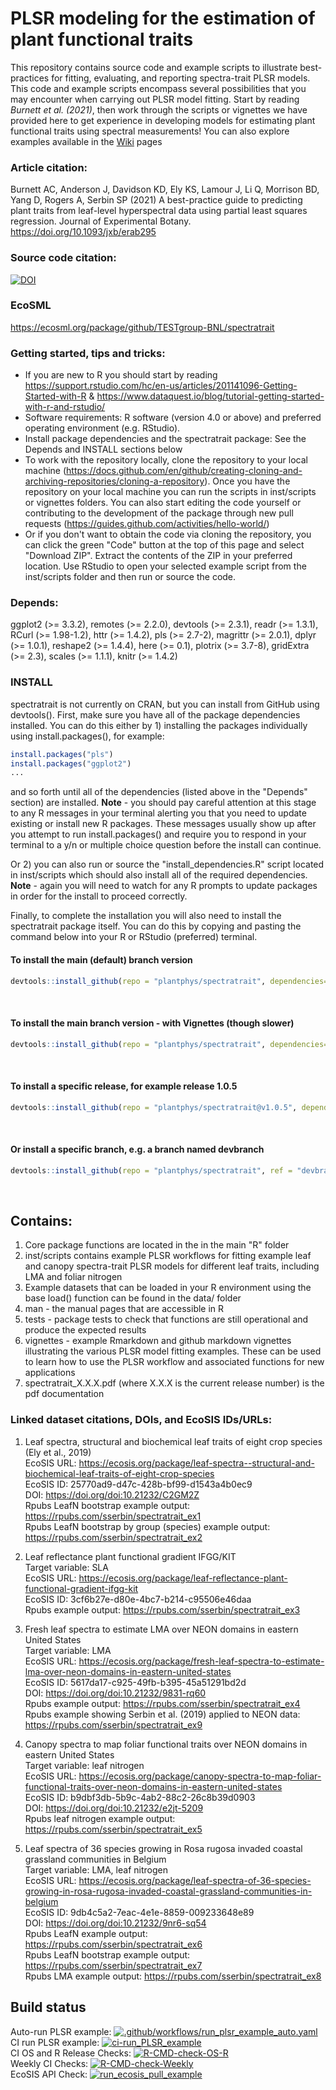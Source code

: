 # PLSR modeling for the estimation of plant functional traits
This repository contains source code and example scripts to illustrate best-practices for fitting, evaluating, and reporting spectra-trait PLSR models. This code and example scripts encompass several possibilities that you may encounter when carrying out PLSR model fitting. Start by reading *Burnett et al. (2021)*, then work through the scripts or vignettes  we have provided here to get experience in developing models for estimating plant functional traits using spectral measurements!   You can also explore examples available in the [Wiki](https://github.com/plantphys/spectratrait/wiki) pages

### Article citation:
Burnett AC, Anderson J, Davidson KD, Ely KS, Lamour J, Li Q, Morrison BD, Yang D, Rogers A, Serbin SP (2021) A best-practice guide to predicting plant traits from leaf-level hyperspectral data using partial least squares regression. Journal of Experimental Botany. https://doi.org/10.1093/jxb/erab295

### Source code citation:
[![DOI](https://zenodo.org/badge/222699149.svg)](https://zenodo.org/doi/10.5281/zenodo.4330119)

### EcoSML
https://ecosml.org/package/github/TESTgroup-BNL/spectratrait

### Getting started, tips and tricks:
* If you are new to R you should start by reading https://support.rstudio.com/hc/en-us/articles/201141096-Getting-Started-with-R & https://www.dataquest.io/blog/tutorial-getting-started-with-r-and-rstudio/
* Software requirements: R software (version 4.0 or above) and preferred operating environment (e.g. RStudio). 
* Install package dependencies and the spectratrait package: See the Depends and INSTALL sections below
* To work with the repository locally, clone the repository to your local machine (https://docs.github.com/en/github/creating-cloning-and-archiving-repositories/cloning-a-repository). Once you have the repository on your local machine you can run the scripts in inst/scripts or vignettes folders. You can also start editing the code yourself or contributing to the development of the package through new pull requests (https://guides.github.com/activities/hello-world/)
* Or if you don't want to obtain the code via cloning the repository, you can click the green "Code" button at the top of this page and select "Download ZIP". Extract the contents of the ZIP in your preferred location. Use RStudio to open your selected example script from the inst/scripts folder and then run or source the code.

### Depends: 
ggplot2 (>= 3.3.2), remotes (>= 2.2.0), devtools (>= 2.3.1), readr (>= 1.3.1), RCurl (>= 1.98-1.2), 
httr (>= 1.4.2), pls (>= 2.7-2), magrittr (>= 2.0.1), dplyr (>= 1.0.1), reshape2 (>= 1.4.4), here (>= 0.1), 
plotrix (>= 3.7-8), gridExtra (>= 2.3), scales (>= 1.1.1), knitr (>= 1.4.2)

### INSTALL
spectratrait is not currently on CRAN, but you can install from GitHub using devtools().  First, make sure you have all of the package dependencies installed. You can do this either by 1) installing the packages individually using install.packages(), for example:

``` r
install.packages("pls")
install.packages("ggplot2")
...
```

and so forth until all of the dependencies (listed above in the "Depends" section) are installed. **Note** - you should pay careful attention at this stage to any R messages in your terminal alerting you that you need to update existing or install new R packages. These messages usually show up after you attempt to run install.packages() and require you 
to respond in your terminal to a y/n or multiple choice question before the install can continue.

Or 2) you can also run or source the "install_dependencies.R" script located in inst/scripts which should also install all of the required dependencies.  **Note** - again you will need to watch for any R prompts to update packages in order for the install to proceed correctly.

Finally, to complete the installation you will also need to install the spectratrait package itself.  You can do this by copying and pasting the command below into your R or RStudio (preferred) terminal.

#### To install the main (default) branch version
``` r
devtools::install_github(repo = "plantphys/spectratrait", dependencies=TRUE)
```
<br>

#### To install the main branch version - with Vignettes (though slower)
``` r
devtools::install_github(repo = "plantphys/spectratrait", dependencies=TRUE, build_vignettes = TRUE)
```
<br>

#### To install a specific release, for example release 1.0.5
``` r
devtools::install_github(repo = "plantphys/spectratrait@v1.0.5", dependencies=TRUE)
```

<br>

#### Or install a specific branch, e.g. a branch named devbranch
``` r
devtools::install_github(repo = "plantphys/spectratrait", ref = "devbranch", dependencies=TRUE)
```

<br>

## Contains:
1. Core package functions are located in the in the main "R" folder
2. inst/scripts contains example PLSR workflows for fitting example leaf and canopy spectra-trait PLSR models for different leaf traits, including LMA and foliar    nitrogen
3. Example datasets that can be loaded in your R environment using the base load() function can be found in the data/ folder
4. man - the manual pages that are accessible in R 
5. tests - package tests to check that functions are still operational and produce the expected results
6. vignettes - example Rmarkdown and github markdown vignettes illustrating the various PLSR model fitting examples. These can be used to learn how to use the      PLSR workflow and associated functions for new applications
7. spectratrait_X.X.X.pdf (where X.X.X is the current release number) is the pdf documentation

### Linked dataset citations, DOIs, and EcoSIS IDs/URLs: <br>
1) Leaf spectra, structural and biochemical leaf traits of eight crop species (Ely et al., 2019) <br>
EcoSIS URL: https://ecosis.org/package/leaf-spectra--structural-and-biochemical-leaf-traits-of-eight-crop-species <br>
EcoSIS ID: 25770ad9-d47c-428b-bf99-d1543a4b0ec9 <br>
DOI: https://doi.org/doi:10.21232/C2GM2Z <br>
Rpubs LeafN bootstrap example output: https://rpubs.com/sserbin/spectratrait_ex1 <br>
Rpubs LeafN bootstrap by group (species) example output: https://rpubs.com/sserbin/spectratrait_ex2 <br>

2) Leaf reflectance plant functional gradient IFGG/KIT <br>
Target variable: SLA <br>
EcoSIS URL: https://ecosis.org/package/leaf-reflectance-plant-functional-gradient-ifgg-kit <br>
EcoSIS ID: 3cf6b27e-d80e-4bc7-b214-c95506e46daa <br>
Rpubs example output: https://rpubs.com/sserbin/spectratrait_ex3 <br>

3) Fresh leaf spectra to estimate LMA over NEON domains in eastern United States <br>
Target variable: LMA <br>
EcoSIS URL: https://ecosis.org/package/fresh-leaf-spectra-to-estimate-lma-over-neon-domains-in-eastern-united-states <br>
EcoSIS ID: 5617da17-c925-49fb-b395-45a51291bd2d <br>
DOI: https://doi.org/doi:10.21232/9831-rq60 <br>
Rpubs example output: https://rpubs.com/sserbin/spectratrait_ex4 <br>
Rpubs example showing Serbin et al. (2019) applied to NEON data: https://rpubs.com/sserbin/spectratrait_ex9 <br>

4) Canopy spectra to map foliar functional traits over NEON domains in eastern United States <br>
Target variable: leaf nitrogen <br>
EcoSIS URL: https://ecosis.org/package/canopy-spectra-to-map-foliar-functional-traits-over-neon-domains-in-eastern-united-states <br>
EcoSIS ID: b9dbf3db-5b9c-4ab2-88c2-26c8b39d0903 <br>
DOI: https://doi.org/doi:10.21232/e2jt-5209 <br>
Rpubs leaf nitrogen example output: https://rpubs.com/sserbin/spectratrait_ex5 <br>

5) Leaf spectra of 36 species growing in Rosa rugosa invaded coastal grassland communities in Belgium <br>
Target variable: LMA, leaf nitrogen <br>
EcoSIS URL: https://ecosis.org/package/leaf-spectra-of-36-species-growing-in-rosa-rugosa-invaded-coastal-grassland-communities-in-belgium <br>
EcoSIS ID: 9db4c5a2-7eac-4e1e-8859-009233648e89 <br>
DOI: https://doi.org/doi:10.21232/9nr6-sq54 <br>
Rpubs LeafN example output: https://rpubs.com/sserbin/spectratrait_ex6 <br>
Rpubs LeafN bootstrap example output: https://rpubs.com/sserbin/spectratrait_ex7 <br>
Rpubs LMA example output: https://rpubs.com/sserbin/spectratrait_ex8 <br>

## Build status
Auto-run PLSR example:
[![.github/workflows/run_plsr_example_auto.yaml](https://github.com/plantphys/spectratrait/actions/workflows/run_plsr_example_auto.yaml/badge.svg?branch=main)](https://github.com/plantphys/spectratrait/actions/workflows/run_plsr_example_auto.yaml) <br>
CI run PLSR example:
[![ci-run_PLSR_example](https://github.com/plantphys/spectratrait/actions/workflows/ci-run_plsr_example.yaml/badge.svg?branch=main)](https://github.com/plantphys/spectratrait/actions/workflows/ci-run_plsr_example.yaml) <br>
CI OS and R Release Checks:
[![R-CMD-check-OS-R](https://github.com/plantphys/spectratrait/actions/workflows/check-os.yaml/badge.svg?branch=main)](https://github.com/plantphys/spectratrait/actions/workflows/check-os.yaml) <br>
Weekly CI Checks:
[![R-CMD-check-Weekly](https://github.com/plantphys/spectratrait/actions/workflows/ci-weekly.yaml/badge.svg?branch=main)](https://github.com/plantphys/spectratrait/actions/workflows/ci-weekly.yaml) <br>
EcoSIS API Check:
[![run_ecosis_pull_example](https://github.com/plantphys/spectratrait/actions/workflows/run_ecosis_pull_example.yaml/badge.svg?branch=main)](https://github.com/plantphys/spectratrait/actions/workflows/run_ecosis_pull_example.yaml)
